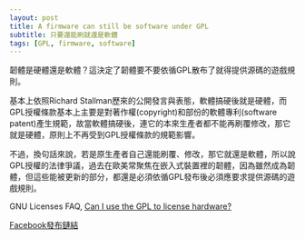```yaml
---
layout: post
title: A firmware can still be software under GPL
subtitle: 只要還能刷就還是軟體
tags: [GPL, firmware, software]
---
```


韌體是硬體還是軟體？這決定了韌體要不要依循GPL散布了就得提供源碼的遊戲規則。

基本上依照Richard Stallman歷來的公開發言與表態，軟體搞硬後就是硬體，而GPL授權條款基本上主要是對著作權(copyright)和部份的軟體專利(software patent)產生規範，故當軟體搞硬後，連它的本來生產者都不能再刷覆修改，那它就是硬體，原則上不再受到GPL授權條款的規範影響。

不過，換句話來說，若是原生產者自己還能刷覆、修改，那它就還是軟體，所以說GPL授權的法律爭議，過去在歐美常聚焦在嵌入式裝置裡的韌體，因為雖然成為韌體，但這些能被更新的部分，都還是必須依循GPL發布後必須應要求提供源碼的遊戲規則。

GNU Licenses FAQ, [Can I use the GPL to license hardware?](https://www.gnu.org/licenses/gpl-faq.en.html#GPLHardware)

[Facebook發布鏈結](https://www.facebook.com/lucienchenghsia.lin/posts/10216846352270684)
